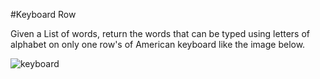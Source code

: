 #Keyboard Row  

Given a List of words, return the words that can be typed using letters of alphabet on only one row's of American keyboard like the image below.

![keyboard](https://leetcode.com/static/images/problemset/keyboard.png)
